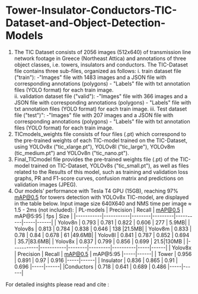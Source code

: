 # Tower-Insulator-Conductors-TIC-Dataset-and-Object-Detection-Models
1. The TIC Dataset consists of 2056 images (512x640) of transmission line network footage in Greece (Northeast Attica) and annotations of three object classes, i.e. towers, insulators and conductors. 
The TIC-Dataset file contains three sub-files, organized as follows: 
i. train dataset file ("train"):  -"Images" file with 1483 images and a JSON file with corresponding annotations (polygons)
                                  - "Labels" file with txt annotation files (YOLO format) for each train image.   
ii. validation dataset file ("valid"): -"Images" file with 366 images and a JSON file with corresponding annotations (polygons)
                                      - "Labels" file with txt annotation files (YOLO format) for each train image.
iii. Test dataset file ("test")": -"Images" file with 207 images and a JSON file with corresponding annotations (polygons)
                                  - "Labels" file with txt annotation files (YOLO format) for each train image.
2. TICmodels_weights file consists of four files (.pt) which correspond to the pre-trained weights of each TIC-model trained on the TIC-Dataset, using YOLOv8x ("tic_xlarge.pt"), YOLOv8l ("tic_large"), YOLOv8m (tic_medium.pt") and YOLOv8n ("tic_nano.pt").
3. Final_TICmodel file provides the pre-trained weights file (.pt) of the TIC-model trained on TIC-Dataset, YOLOv8s ("tic_small.pt"), as well as files related to the Results of this model, such as training and validation loss graphs, PR and F1-score curves, confusion matrix and predictions on validation images (JPEG).
4. Our models’ performance with Tesla T4 GPU (15GB), reaching 97% mAP@0.5 for towers detection with YOLOv8x TIC-model, are displayed in the table below. Input image size 640X640 and NMS time per image ≈ 1.5 - 2ms (not included): 
| PL-models | Precision | Recall | mAP@0.5 | mAP@5:95 | fps | Size |
|-----------|-----------|--------|---------|----------|-----|------|
| Yolov8n   | 0.793     | 0.781  | 0.822   | 0.606    | 277 | 5.9MB|
| Yolov8s   | 0.813     | 0.784  | 0.838   | 0.646    | 138 |21.5MB|
| Yolov8m   | 0.833     | 0.78   | 0.84    | 0.678    | 61  |49.6MB|
| Yolov8l   | 0.841     | 0.787  | 0.852   | 0.694    | 35.7|83.6MB|
| Yolov8x   | 0.837     | 0.799  | 0.856   | 0.699    | 21.5|130MB |
|-----------|-----------|--------|---------|----------|-----|------|
| Yolov8x   | Precision | Recall | mAP@0.5 | mAP@5:95 |-----|------|
| Tower     | 0.956     | 0.891  | 0.97    | 0.916    |-----|------|
| Insulator | 0.836     | 0.865  | 0.91    | 0.696    |-----|------|
|Conductors | 0.718     | 0.641  | 0.689   | 0.486    |-----|------|

For detailed insights please read and cite :
